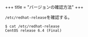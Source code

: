 +++
title = "バージョンの確認方法"
+++

`/etc/redhat-release`を確認する。

```shell
$ cat /etc/redhat-release
CentOS release 6.4 (Final)
```
